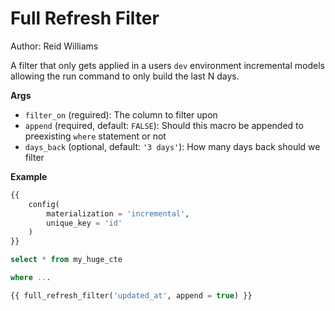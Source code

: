 # Full Refresh Filter
Author: Reid Williams

A filter that only gets applied in a users `dev` environment incremental models allowing the run command to only build the last N days.

**Args**
* `filter_on` (reguired): The column to filter upon
* `append` (required, default: `FALSE`): Should this macro be appended to preexisting `where` statement or not
* `days_back` (optional, default: `'3 days'`): How many days back should we filter

**Example**

```sql
{{
    config(
        materialization = 'incremental',
        unique_key = 'id'
    )
}}

select * from my_huge_cte

where ...

{{ full_refresh_filter('updated_at', append = true) }}
```

